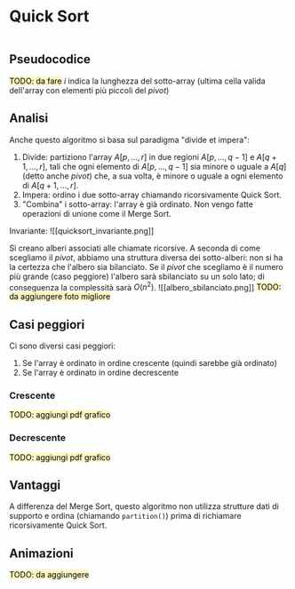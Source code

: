 # Quick Sort
```toc
```

## Pseudocodice
<mark style="background: #FFF3A3A6;">TODO: da fare</mark>
$i$ indica la lunghezza del sotto-array (ultima cella valida dell'array con elementi più piccoli del _pivot_)

## Analisi
Anche questo algoritmo si basa sul paradigma "divide et impera":
1. Divide: partiziono l'array $A[p, ... , r]$ in due regioni $A[p, ... , q-1]$ e $A[q+1, ... , r]$, tali che ogni elemento di $A[p, ... , q-1]$ sia minore o uguale a $A[q]$ (detto anche _pivot_) che, a sua volta, è minore o uguale a ogni elemento di $A[q+1, ... , r]$.
2. Impera: ordino i due sotto-array chiamando ricorsivamente Quick Sort. 
3. "Combina" i sotto-array: l'array è già ordinato. Non vengo fatte operazioni di unione come il Merge Sort.

Invariante:
![[quicksort_invariante.png]]

Si creano alberi associati alle chiamate ricorsive. A seconda di come scegliamo il _pivot_, abbiamo una struttura diversa dei sotto-alberi: non si ha la certezza che l'albero sia bilanciato.
Se il _pivot_ che scegliamo è il numero più grande (caso peggiore) l'albero sarà sbilanciato su un solo lato; di conseguenza la complessità sarà $O(n^2)$.
![[albero_sbilanciato.png]]
<mark style="background: #FFF3A3A6;">TODO: da aggiungere foto migliore</mark>

## Casi peggiori
Ci sono diversi casi peggiori:
1. Se l'array è ordinato in ordine crescente (quindi sarebbe già ordinato)
2. Se l'array è ordinato in ordine decrescente


### Crescente
<mark style="background: #FFF3A3A6;">TODO: aggiungi pdf grafico</mark>

### Decrescente
<mark style="background: #FFF3A3A6;">TODO: aggiungi pdf grafico</mark>

## Vantaggi
A differenza del Merge Sort, questo algoritmo non utilizza strutture dati di supporto e ordina (chiamando `partition()`) prima di richiamare ricorsivamente Quick Sort.

## Animazioni 
<mark style="background: #FFF3A3A6;">TODO: da aggiungere</mark>
